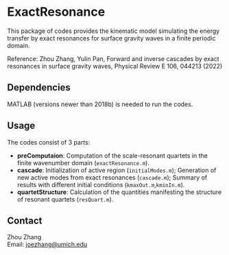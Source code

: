 # ExactResonance
This package of codes provides the kinematic model simulating the energy transfer by exact resonances for surface gravity waves in a finite periodic domain.

Reference: Zhou Zhang, Yulin Pan, Forward and inverse cascades by exact resonances in surface gravity waves, Physical Review E 106, 044213 (2022)

## Dependencies
MATLAB (versions newer than 2018b) is needed to run the codes.

## Usage
The codes consist of 3 parts:
* __preComputaion__: Computation of the scale-resonant quartets in the finite wavenumber domain (`exactResonance.m`).
* __cascade__: Initialization of active region (`initialModes.m`); Generation of new active modes from exact resonances (`cascade.m`); Summary of results with different initial conditions (`kmaxOut.m`,`kminIn.m`).
* __quartetStructure__: Calculation of the quantities manifesting the structure of resonant quartets (`resQuart.m`).

## Contact
Zhou Zhang \
Email: joezhang@umich.edu
